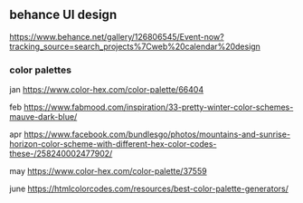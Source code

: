 

## behance UI design
https://www.behance.net/gallery/126806545/Event-now?tracking_source=search_projects%7Cweb%20calendar%20design

### color palettes

jan https://www.color-hex.com/color-palette/66404

feb https://www.fabmood.com/inspiration/33-pretty-winter-color-schemes-mauve-dark-blue/



apr https://www.facebook.com/bundlesgo/photos/mountains-and-sunrise-horizon-color-scheme-with-different-hex-color-codes-these-/258240002477902/

may https://www.color-hex.com/color-palette/37559

june https://htmlcolorcodes.com/resources/best-color-palette-generators/